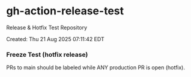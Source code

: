 # gh-action-release-test

Release & Hotfix Test Repository

Created: Thu 21 Aug 2025 07:11:42 EDT


### Freeze Test (hotfix release)
PRs to main should be labeled while ANY production PR is open (hotfix).
